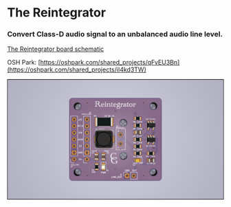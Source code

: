 # The Reintegrator

### Convert Class-D audio signal to an unbalanced audio line level.

[The Reintegrator board schematic](https://github.com/CedarGroveStudios/PCB_Reintegrator/blob/main/PCB/breakout.pdf)



OSH Park:
[https://oshpark.com/shared_projects/qFvEU3Bn](https://oshpark.com/shared_projects/iI4kd3TW)


![The Reintegrator glamour photo](https://github.com/CedarGroveStudios/PCB_Reintegrator/blob/main/media/reintegrator_top_glamour.png)

